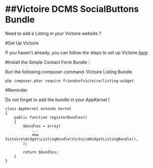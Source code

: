 ##Victoire DCMS SocialButtons Bundle
============

Need to add a Listing in your Victoire website ?

#Set Up Victoire

If you haven't already, you can follow the steps to set up Victoire *[here](https://github.com/Victoire/victoire/blob/master/setup.md)*

#Install the Simple Contact Form Bundle :

Run the following composer command :Victoire Listing Bundle

    php composer.phar require friendsofvictoire/listing-widget

#Reminder

Do not forget to add the bundle in your AppKernel !

    class AppKernel extends Kernel
    {
        public function registerBundles()
        {
            $bundles = array(
                ...
                new Victoire\Widget\ListingBundle\VictoireWidgetListingBundle(),
            );

            return $bundles;
        }
    }
